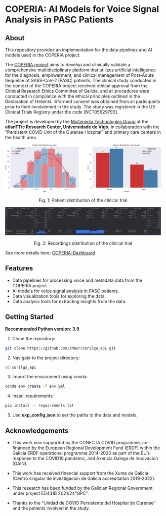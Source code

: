# COPERIA: AI Models for Voice Signal Analysis in PASC Patients

## About

This repository provides an implementation for the data pipelines and AI models used in the COPERIA project.

The [COPERIA project](https://coperia.es/) aims to develop and clinically validate a comprehensive multidisciplinary
platform that utilizes artificial intelligence for the diagnosis,
empowerment, and clinical management of Post-Acute Sequelae of SARS-CoV-2 (PASC) patients.
The clinical study conducted in the context of the COPERIA project received ethical approval from the Clinical Research
Ethics Committee of Galicia,
and all procedures were conducted in compliance with the ethical principles outlined in the Declaration of Helsinki.
Informed consent was obtained from all participants prior to their involvement in the study.
The study was registered in the US Clinical Trials Registry under the code [NCT05629793].

The project is developed by the [Multimedia Technologies Group](https://gtm.uvigo.es/en/) at the **atlanTTic Research
Center, Universidade de Vigo**, in collaboration with the "Persistent COVID Unit of the Ourense Hospital" and primary
care centers in the health area.

<img title="Patients distribution of the clinical trial" src="/images/subject_distribution.png" alt="Patient distribution of COPERIA project.">
<p style="text-align: center;">Fig. 1: Patient distribution of the clinical trial</p>

<img title="Recordings distribution of the clinical trial" src="/images/recordings_distribution.png" alt="Recordings distribution of COPERIA project.">
<p style="text-align: center;">Fig. 2: Recordings distribution of the clinical trial</p>

See more details here: [COPERIA-Dashboard](https://fawn-dashing-guinea.ngrok-free.app/public/dashboard/e680494b-56c5-4430-afea-76ba170c2739?patient_type=&biological_gender=&long_covid=&audio_moment=&audio_type=)

## Features

* Data pipelines for processing voice and metadata data from the COPERIA project.
* AI models for voice signal analysis in PASC patients.
* Data visualization tools for exploring the data.
* Data analysis tools for extracting insights from the data.

## Getting Started

**Recommended Python version: 3.9**

1. Clone the repository:

```bash
git clone https://github.com/JMasr/corilga_api.git
```
2. Navigate to the project directory:

```bash
cd corilga_api
```

3. Import the envairoment using conda:

```bash
conda env create -f env.yml
```

4. Install requirements:

```bash
pip install -r requirements.txt
```

5. Use **exp_config.json** to set the paths to the data and models.

## Acknowledgements

* This work was supported by the CONECTA COVID programme, co-financed by the European Regional Development Fund (ERDF)
within the Galicia ERDF operational programme 2014-2020 as part of the EU’s response to the COVID19 pandemic, and
Axencia Galega de Innovacion (GAIN).

* This work has received financial support from the Xunta de Galicia (Centro singular de investigación de Galicia
accreditation 2019-2022).

* This research has been funded by the Galician Regional Government under project ED431B 2021/24"GPC".

* Thanks to the “Unidad de COVID Persistente del Hospital de Ourense” and the patients involved in the study.
